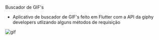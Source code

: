 Buscador de GIF's

- Aplicativo de buscador de GIF's feito em Flutter com a API da giphy developers utlizando alguns métodos de requisição


![gif](https://user-images.githubusercontent.com/87152738/217322426-60dc150e-e746-47b4-b2a7-a3865aacfb62.png)
